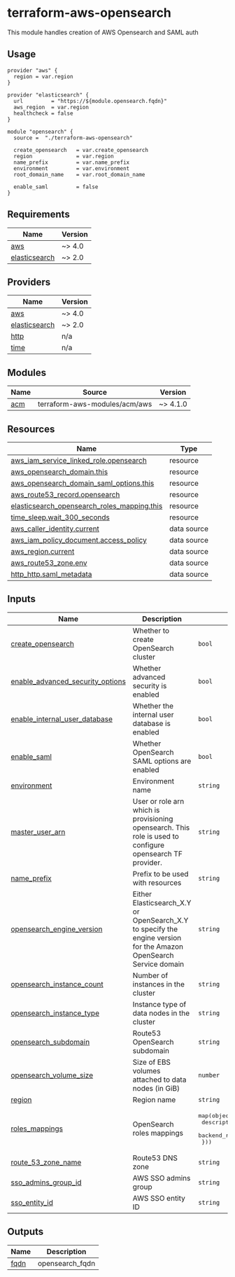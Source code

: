 # terraform-aws-opensearch
This module handles creation of AWS Opensearch and SAML auth

## Usage

```hcl
provider "aws" {
  region = var.region
}

provider "elasticsearch" {
  url         = "https://${module.opensearch.fqdn}"
  aws_region  = var.region
  healthcheck = false
}

module "opensearch" {
  source =  "./terraform-aws-opensearch"

  create_opensearch   = var.create_opensearch
  region              = var.region
  name_prefix         = var.name_prefix
  environment         = var.environment
  root_domain_name    = var.root_domain_name

  enable_saml         = false
}
```

<!-- BEGINNING OF PRE-COMMIT-TERRAFORM DOCS HOOK -->
## Requirements

| Name | Version |
|------|---------|
| <a name="requirement_aws"></a> [aws](#requirement\_aws) | ~> 4.0 |
| <a name="requirement_elasticsearch"></a> [elasticsearch](#requirement\_elasticsearch) | ~> 2.0 |

## Providers

| Name | Version |
|------|---------|
| <a name="provider_aws"></a> [aws](#provider\_aws) | ~> 4.0 |
| <a name="provider_elasticsearch"></a> [elasticsearch](#provider\_elasticsearch) | ~> 2.0 |
| <a name="provider_http"></a> [http](#provider\_http) | n/a |
| <a name="provider_time"></a> [time](#provider\_time) | n/a |

## Modules

| Name | Source | Version |
|------|--------|---------|
| <a name="module_acm"></a> [acm](#module\_acm) | terraform-aws-modules/acm/aws | ~> 4.1.0 |

## Resources

| Name | Type |
|------|------|
| [aws_iam_service_linked_role.opensearch](https://registry.terraform.io/providers/hashicorp/aws/latest/docs/resources/iam_service_linked_role) | resource |
| [aws_opensearch_domain.this](https://registry.terraform.io/providers/hashicorp/aws/latest/docs/resources/opensearch_domain) | resource |
| [aws_opensearch_domain_saml_options.this](https://registry.terraform.io/providers/hashicorp/aws/latest/docs/resources/opensearch_domain_saml_options) | resource |
| [aws_route53_record.opensearch](https://registry.terraform.io/providers/hashicorp/aws/latest/docs/resources/route53_record) | resource |
| [elasticsearch_opensearch_roles_mapping.this](https://registry.terraform.io/providers/phillbaker/elasticsearch/latest/docs/resources/opensearch_roles_mapping) | resource |
| [time_sleep.wait_300_seconds](https://registry.terraform.io/providers/hashicorp/time/latest/docs/resources/sleep) | resource |
| [aws_caller_identity.current](https://registry.terraform.io/providers/hashicorp/aws/latest/docs/data-sources/caller_identity) | data source |
| [aws_iam_policy_document.access_policy](https://registry.terraform.io/providers/hashicorp/aws/latest/docs/data-sources/iam_policy_document) | data source |
| [aws_region.current](https://registry.terraform.io/providers/hashicorp/aws/latest/docs/data-sources/region) | data source |
| [aws_route53_zone.env](https://registry.terraform.io/providers/hashicorp/aws/latest/docs/data-sources/route53_zone) | data source |
| [http_http.saml_metadata](https://registry.terraform.io/providers/hashicorp/http/latest/docs/data-sources/http) | data source |

## Inputs

| Name | Description | Type | Default | Required |
|------|-------------|------|---------|:--------:|
| <a name="input_create_opensearch"></a> [create\_opensearch](#input\_create\_opensearch) | Whether to create OpenSearch cluster | `bool` | `false` | no |
| <a name="input_enable_advanced_security_options"></a> [enable\_advanced\_security\_options](#input\_enable\_advanced\_security\_options) | Whether advanced security is enabled | `bool` | `true` | no |
| <a name="input_enable_internal_user_database"></a> [enable\_internal\_user\_database](#input\_enable\_internal\_user\_database) | Whether the internal user database is enabled | `bool` | `false` | no |
| <a name="input_enable_saml"></a> [enable\_saml](#input\_enable\_saml) | Whether OpenSearch SAML options are enabled | `bool` | `true` | no |
| <a name="input_environment"></a> [environment](#input\_environment) | Environment name | `string` | n/a | yes |
| <a name="input_master_user_arn"></a> [master\_user\_arn](#input\_master\_user\_arn) | User or role arn which is provisioning opensearch. This role is used to configure opensearch TF provider. | `string` | `null` | no |
| <a name="input_name_prefix"></a> [name\_prefix](#input\_name\_prefix) | Prefix to be used with resources | `string` | n/a | yes |
| <a name="input_opensearch_engine_version"></a> [opensearch\_engine\_version](#input\_opensearch\_engine\_version) | Either Elasticsearch\_X.Y or OpenSearch\_X.Y to specify the engine version for the Amazon OpenSearch Service domain | `string` | `"OpenSearch_1.2"` | no |
| <a name="input_opensearch_instance_count"></a> [opensearch\_instance\_count](#input\_opensearch\_instance\_count) | Number of instances in the cluster | `string` | `"1"` | no |
| <a name="input_opensearch_instance_type"></a> [opensearch\_instance\_type](#input\_opensearch\_instance\_type) | Instance type of data nodes in the cluster | `string` | `"t3.small.search"` | no |
| <a name="input_opensearch_subdomain"></a> [opensearch\_subdomain](#input\_opensearch\_subdomain) | Route53 OpenSearch subdomain | `string` | `"opensearch"` | no |
| <a name="input_opensearch_volume_size"></a> [opensearch\_volume\_size](#input\_opensearch\_volume\_size) | Size of EBS volumes attached to data nodes (in GiB) | `number` | `40` | no |
| <a name="input_region"></a> [region](#input\_region) | Region name | `string` | n/a | yes |
| <a name="input_roles_mappings"></a> [roles\_mappings](#input\_roles\_mappings) | OpenSearch roles mappings | <pre>map(object({<br>    description   = optional(string)<br>    backend_roles = list(string)<br>  }))</pre> | `{}` | no |
| <a name="input_route_53_zone_name"></a> [route\_53\_zone\_name](#input\_route\_53\_zone\_name) | Route53 DNS zone | `string` | n/a | yes |
| <a name="input_sso_admins_group_id"></a> [sso\_admins\_group\_id](#input\_sso\_admins\_group\_id) | AWS SSO admins group | `string` | `null` | no |
| <a name="input_sso_entity_id"></a> [sso\_entity\_id](#input\_sso\_entity\_id) | AWS SSO entity ID | `string` | `null` | no |

## Outputs

| Name | Description |
|------|-------------|
| <a name="output_fqdn"></a> [fqdn](#output\_fqdn) | opensearch\_fqdn |
<!-- END OF PRE-COMMIT-TERRAFORM DOCS HOOK -->